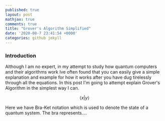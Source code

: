 ```yaml
---
published: true
layout: post
mathjax: true
comments: true
title: "Grover's Algorithm Simplified"
date: '2020-08-7 23:41:54 +0000'
categories: github jekyll
---
```





### Introduction

Although I am no expert, in my attempt to study how quantum computers and their algorithms work Ive often found that you can easily give a simple explanation and example for how it works after you have dug tirelessly through all the equations. In this post I'm going to attempt explain Grover's Algorithm in the simplest way I can.

$$ \left< x \middle| y \right> $$

Here we have Bra-Ket notation which is used to denote the state of a quantum system. The bra represents....
